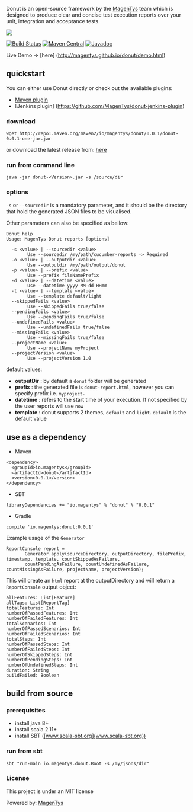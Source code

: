 Donut is an open-source framework by the [MagenTys](http://magentys.io) team which is designed to produce clear and concise test execution reports over your unit, integration and acceptance tests.

![](http://magentys.github.io/donut/img/Donut-05.png)

[![Build Status](https://travis-ci.org/MagenTys/donut.svg?branch=master)](https://travis-ci.org/MagenTys/donut)
[![Maven Central](https://maven-badges.herokuapp.com/maven-central/io.magentys/donut/badge.svg)](https://maven-badges.herokuapp.com/maven-central/io.magentys/donut)
[![Javadoc](https://javadoc-emblem.rhcloud.com/doc/io.magentys/donut/badge.svg)](http://www.javadoc.io/doc/io.magentys/donut)

Live Demo => [here] (http://magentys.github.io/donut/demo.html)

## quickstart
You can either use Donut directly or check out the available plugins: 
* [Maven plugin](https://github.com/MagenTys/donut-maven-plugin)
* [Jenkins plugin] (https://github.com/MagenTys/donut-jenkins-plugin)

### download
```
wget http://repo1.maven.org/maven2/io/magentys/donut/0.0.1/donut-0.0.1-one-jar.jar
```
or download the latest release from: [here](http://repo1.maven.org/maven2/io/magentys/donut/0.0.1/donut-0.0.1-one-jar.jar)

### run from command line

```
java -jar donut-<Version>.jar -s /source/dir 
```

### options

`-s` or `--sourcedir` is a mandatory parameter, and it should be the directory that hold the generated JSON files to be visualised. 

Other parameters can also be specified as bellow:

```
Donut help
Usage: MagenTys Donut reports [options]

  -s <value> | --sourcedir <value>
        Use --sourcedir /my/path/cucumber-reports -> Required
  -o <value> | --outputdir <value>
        Use --outputdir /my/path/output/donut
  -p <value> | --prefix <value>
        Use --prefix fileNamePrefix
  -d <value> | --datetime <value>
        Use --datetime yyyy-MM-dd-HHmm
  -t <value> | --template <value>
        Use --template default/light
  --skippedFails <value>
        Use --skippedFails true/false
  --pendingFails <value>
        Use --pendingFails true/false
  --undefinedFails <value>
        Use --undefinedFails true/false
  --missingFails <value>
        Use --missingFails true/false
  --projectName <value>
        Use --projectName myProject
  --projectVersion <value>
        Use --projectVersion 1.0
```

default values:
* **outputDir** : by default a `donut` folder will be generated
* **prefix** : the generated file is `donut-report.html`, however you can specify prefix i.e. `myproject-`
* **datetime** : refers to the start time of your execution. If not specified by the user reports will use `now`
* **template** : donut supports 2 themes, `default` and `light`. `default` is the default value

## use as a dependency

* Maven
```
<dependency>
  <groupId>io.magentys</groupId>
  <artifactId>donut</artifactId>
  <version>0.0.1</version>
</dependency>
```

* SBT 
```
libraryDependencies += "io.magentys" % "donut" % "0.0.1"
```

* Gradle
```
compile 'io.magentys:donut:0.0.1'
```

Example usage of the `Generator`

```
ReportConsole report = 
       Generator.apply(sourceDirectory, outputDirectory, filePrefix, timestamp, template, countSkippedAsFailure,         
       countPendingAsFailure, countUndefinedAsFailure, countMissingAsFailure, projectName, projectVersion);
```

This will create an `html` report at the outputDirectory and will return a `ReportConsole` output object: 

```
allFeatures: List[Feature]
allTags: List[ReportTag]
totalFeatures: Int
numberOfPassedFeatures: Int
numberOfFailedFeatures: Int
totalScenarios: Int
numberOfPassedScenarios: Int
numberOfFailedScenarios: Int
totalSteps: Int
numberOfPassedSteps: Int
numberOfFailedSteps: Int
numberOfSkippedSteps: Int
numberOfPendingSteps: Int
numberOfUndefinedSteps: Int
duration: String
buildFailed: Boolean
```

## build from source

### prerequisites

* install java 8+
* install scala 2.11+
* install SBT ([www.scala-sbt.org](www.scala-sbt.org))

### run from sbt

`sbt "run-main io.magentys.donut.Boot -s /my/jsons/dir" `



### License

This project is under an MIT license

Powered by: [MagenTys](http://magentys.io)

